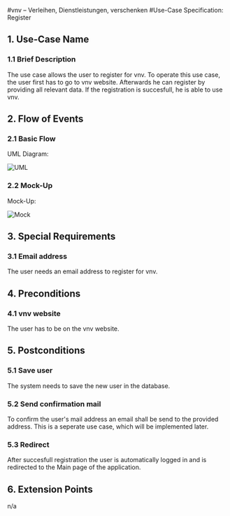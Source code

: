 #vnv – Verleihen, Dienstleistungen, verschenken
#Use-Case Specification: Register


## 1. Use-Case Name 
### 1.1 Brief Description
The use case allows the user to register for vnv. To operate this use case, the user first has to go to vnv website. 
Afterwards he can register by providing all relevant data.
If the registration is succesfull, he is able to use vnv.

## 2. Flow of Events
### 2.1 Basic Flow 
UML Diagram: 

![UML][]

### 2.2 Mock-Up
Mock-Up:

![Mock][]


## 3. Special Requirements
### 3.1 Email address
The user needs an email address to register for vnv.

## 4. Preconditions
### 4.1 vnv website 
The user has to be on the vnv website.

## 5. Postconditions
### 5.1 Save user
The system needs to save the new user in the database. 
### 5.2 Send confirmation mail 
To confirm the user's mail address an email shall be send to the provided address. This is a seperate use case, which will be implemented later.
### 5.3 Redirect
After succesfull registration the user is automatically logged in and is redirected to the Main page of the application.

## 6. Extension Points
n/a

<!-- picture links -->
[UML]: https://raw.githubusercontent.com/WMerk/VnVProject/master/doc/use%20cases/UML%20-%20register.png "UML Diagram"
[Mock]: https://raw.githubusercontent.com/WMerk/VnVProject/master/doc/mockups/Register/Mockup_Register.png "Mock-Up"
